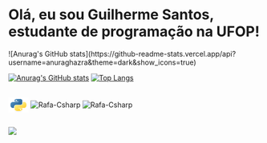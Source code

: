 # Olá, eu sou Guilherme Santos, estudante de programação na UFOP!
<div>
![Anurag's GitHub stats](https://github-readme-stats.vercel.app/api?username=anuraghazra&theme=dark&show_icons=true)

[![Anurag's GitHub stats](https://github-readme-stats.vercel.app/api?username=devYaksha)](https://github.com/anuraghazra/github-readme-stats)
  [![Top Langs](https://github-readme-stats.vercel.app/api/top-langs/?username=devYaksha)](https://github.com/anuraghazra/github-readme-stats)
<div>
  

<div style="display: inline_block"><br>

  <img align="center" alt="Rafa-Python" height="30" width="40" src="https://raw.githubusercontent.com/devicons/devicon/master/icons/python/python-original.svg">
  <img align="center" alt="Rafa-Csharp" height="30" width="30" src="https://cdn-icons-png.flaticon.com/512/6132/6132222.png">
  <img align="center" alt="Rafa-Csharp" height="30" width="30" src="https://cdn.icon-icons.com/icons2/2415/PNG/512/c_original_logo_icon_146611.png">

</div>
  
  ##
 
<div> 
 <a href="482700094630526980" target="_blank"><img src="https://img.shields.io/badge/Discord-7289DA?style=for-the-badge&logo=discord&logoColor=white" target="_blank"></a> 
</div>
